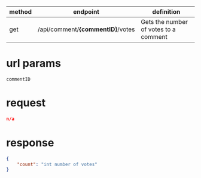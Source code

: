 method | endpoint | definition | 
-------| -------- | ---------- |
get    | /api/comment/**{commentID}**/votes | Gets the number of votes to a comment

# url params
`commentID`

# request
```json
n/a
```

# response
```json
{
    "count": "int number of votes"
}
```